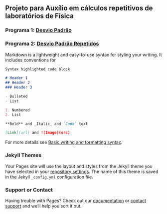 ## Projeto para Auxílio em cálculos repetitivos de laboratórios de Física

### Programa 1: [Desvio Padrão](https://github.com/rafaelsiqueira100/ProjetoLabFisica/blob/gh-pages/desvio_padrao.exe)
### Programa 2: [Desvio Padrão Repetidos](https://github.com/rafaelsiqueira100/ProjetoLabFisica/blob/gh-pages/desvio_padrao_repetidos.exe)

Markdown is a lightweight and easy-to-use syntax for styling your writing. It includes conventions for

```markdown
Syntax highlighted code block

# Header 1
## Header 2
### Header 3

- Bulleted
- List

1. Numbered
2. List

**Bold** and _Italic_ and `Code` text

[Link](url) and ![Image](src)
```

For more details see [Basic writing and formatting syntax](https://docs.github.com/en/github/writing-on-github/getting-started-with-writing-and-formatting-on-github/basic-writing-and-formatting-syntax).

### Jekyll Themes

Your Pages site will use the layout and styles from the Jekyll theme you have selected in your [repository settings](https://github.com/rafaelsiqueira100/ProjetoLabFisica/settings/pages). The name of this theme is saved in the Jekyll `_config.yml` configuration file.

### Support or Contact

Having trouble with Pages? Check out our [documentation](https://docs.github.com/categories/github-pages-basics/) or [contact support](https://support.github.com/contact) and we’ll help you sort it out.
